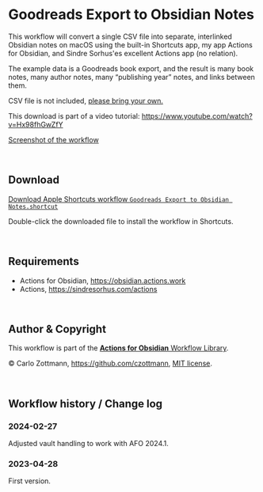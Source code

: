 # Goodreads Export to Obsidian Notes

This workflow will convert a single CSV file into separate, interlinked Obsidian notes on macOS using the built-in Shortcuts app, my app Actions for Obsidian, and Sindre Sorhus'es excellent Actions app (no relation).

The example data is a Goodreads book export, and the result is many book notes, many author notes, many “publishing year” notes, and links between them.

CSV file is not included, [please bring your own.](https://help.goodreads.com/s/article/How-do-I-import-or-export-my-books-1553870934590)

This download is part of a video tutorial: https://www.youtube.com/watch?v=Hx98fhGwZfY

[Screenshot of the workflow](<Goodreads Export to Obsidian Notes.png>)

&nbsp;

## Download

[Download Apple Shortcuts workflow `Goodreads Export to Obsidian Notes.shortcut`](<Goodreads Export to Obsidian Notes.shortcut?raw=1>)

Double-click the downloaded file to install the workflow in Shortcuts.

&nbsp;

## Requirements

- Actions for Obsidian, https://obsidian.actions.work
- Actions, https://sindresorhus.com/actions

&nbsp;

## Author & Copyright

This workflow is part of the [**Actions for Obsidian** Workflow Library](https://obsidian.actions.work/workflows).

&copy; Carlo Zottmann, https://github.com/czottmann, [MIT license](../LICENSE).

&nbsp;

## Workflow history / Change log

### 2024-02-27

Adjusted vault handling to work with AFO 2024.1.

### 2023-04-28

First version.
